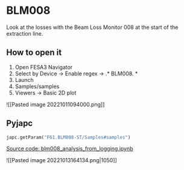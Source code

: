 # BLM008

Look at the losses with the Beam Loss Monitor 008 at the start of the extraction line.

## How to open it

1) Open FESA3 Navigator
2) Select by Device -> Enable regex -> .* BLM008. *
3) Launch
4) Samples/samples
5) Viewers -> Basic 2D plot

![[Pasted image 20221011094000.png]]

## Pyjapc

``` python
japc.getParam("F61.BLM008-ST/Samples#samples")
```

[Source code: blm008_analysis_from_logging.ipynb](https://gitlab.cern.ch/eljohnso/quad-scan-east/-/blob/master/blm008_analysis_from_logging.ipynb)

![[Pasted image 20221013164134.png|1050]]